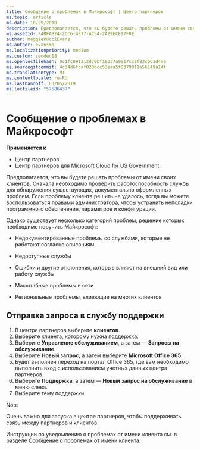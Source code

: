 ```yaml
---
title: Сообщение о проблемах в Майкрософт | Центр партнеров
ms.topic: article
ms.date: 10/29/2018
description: Предполагается, что вы будете решать проблемы от имени своих клиентов. Тем не менее существует несколько категорий, которые необходимо передать в корпорацию Майкрософт для устранения проблем.
ms.assetid: F4BFAB24-2CC6-4F77-AC54-2A29ECE97F0E
author: MaggiePucciEvans
ms.author: evansma
ms.localizationpriority: medium
ms.custom: seodec18
ms.openlocfilehash: 0c1fc091212d70bf18337a9e17cc8f83cb61d4ae
ms.sourcegitcommit: 4c34d6fcaf020bcc53eaa5f0379011a56149a14f
ms.translationtype: MT
ms.contentlocale: ru-RU
ms.lasthandoff: 03/05/2019
ms.locfileid: "57586437"
---
```

# <a name="escalate-problems-to-microsoft"></a>Сообщение о проблемах в Майкрософт

**Применяется к**

-  Центр партнеров
-  Центр партнеров для Microsoft Cloud for US Government


Предполагается, что вы будете решать проблемы от имени своих клиентов. Сначала необходимо [проверить работоспособность службы](check-service-health.md) для обнаружения существующих, документально оформленных проблем. Если проблему клиента решить не удалось, тогда вы можете воспользоваться правами администратора, чтобы устранить неполадки программного обеспечения, параметров и конфигурации.

Однако существует несколько категорий проблем, решение которых необходимо поручить Майкрософт:

-   Недокументированные проблемы со службами, которые не работают согласно описаниям.

-   Недоступные службы

-   Ошибки и другие отклонения, которые влияют на внешний вид или работу службы

-   Масштабные проблемы в сети

-   Региональные проблемы, влияющие на многих клиентов

## <a name="submit-a-support-request"></a>Отправка запроса в службу поддержки

1. В центре партнеров выберите **клиентов**.
2. Выберите клиента, которому нужна поддержка.
3. Выберите **Управление обслуживанием**, а затем — **Запросы на обслуживание**.
4. Выберите **Новый запрос**, а затем выберите **Microsoft Office 365**.
5. Будет выполнен переход на портал Office 365, где вам необходимо выполнить вход с использованием учетных данных центра партнеров.
6. Выберите **Поддержка**, а затем — **Новый запрос на обслуживание** в меню слева.
7. Выберите тему поддержки.

>[!NOTE]
>Очень важно для запуска в центре партнеров, чтобы поддерживать связь между партнеров и клиентов. 


Инструкции по уведомлению о проблемах от имени клиента см. в разделе [Сообщение о проблемах от имени клиента](report-problems-on-behalf-of-a-customer.md).

 

 



